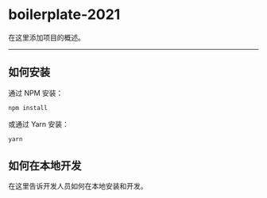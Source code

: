 # boilerplate-2021

在这里添加项目的概述。

---

## 如何安装

通过 NPM 安装：

```sh
npm install
```

或通过 Yarn 安装：

```sh
yarn
```

## 如何在本地开发

在这里告诉开发人员如何在本地安装和开发。

